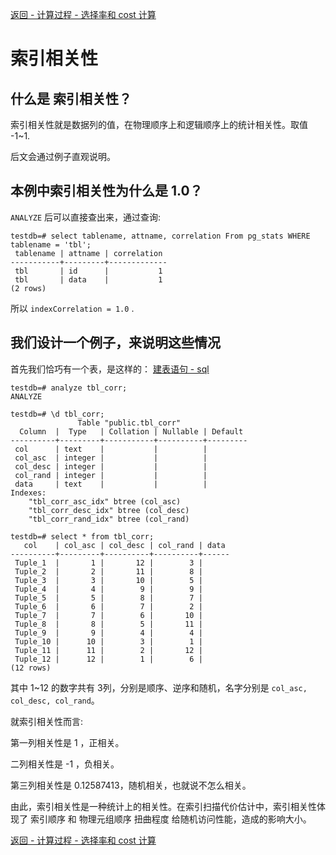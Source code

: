 
[返回 - 计算过程 - 选择率和 cost 计算](./选择率.md)

# 索引相关性

## 什么是 索引相关性？

索引相关性就是数据列的值，在物理顺序上和逻辑顺序上的统计相关性。取值 -1~1.

后文会通过例子直观说明。

## 本例中索引相关性为什么是 1.0？

`ANALYZE` 后可以直接查出来，通过查询:
```
testdb=# select tablename, attname, correlation From pg_stats WHERE tablename = 'tbl';
 tablename | attname | correlation 
-----------+---------+-------------
 tbl       | id      |           1
 tbl       | data    |           1
(2 rows)
```
所以 `indexCorrelation = 1.0` .

## 我们设计一个例子，来说明这些情况

首先我们恰巧有一个表，是这样的：
[建表语句 - sql](./create_tbl_corr.sql)

```
testdb=# analyze tbl_corr;
ANALYZE

testdb=# \d tbl_corr;
               Table "public.tbl_corr"
  Column  |  Type   | Collation | Nullable | Default 
----------+---------+-----------+----------+---------
 col      | text    |           |          | 
 col_asc  | integer |           |          | 
 col_desc | integer |           |          | 
 col_rand | integer |           |          | 
 data     | text    |           |          | 
Indexes:
    "tbl_corr_asc_idx" btree (col_asc)
    "tbl_corr_desc_idx" btree (col_desc)
    "tbl_corr_rand_idx" btree (col_rand)

testdb=# select * from tbl_corr;
   col    | col_asc | col_desc | col_rand | data 
----------+---------+----------+----------+------
 Tuple_1  |       1 |       12 |        3 | 
 Tuple_2  |       2 |       11 |        8 | 
 Tuple_3  |       3 |       10 |        5 | 
 Tuple_4  |       4 |        9 |        9 | 
 Tuple_5  |       5 |        8 |        7 | 
 Tuple_6  |       6 |        7 |        2 | 
 Tuple_7  |       7 |        6 |       10 | 
 Tuple_8  |       8 |        5 |       11 | 
 Tuple_9  |       9 |        4 |        4 | 
 Tuple_10 |      10 |        3 |        1 | 
 Tuple_11 |      11 |        2 |       12 | 
 Tuple_12 |      12 |        1 |        6 | 
(12 rows)
```
其中 1~12 的数字共有 3列，分别是顺序、逆序和随机，名字分别是 `col_asc, col_desc, col_rand`。

就索引相关性而言:

第一列相关性是 1 ，正相关。

二列相关性是 -1 ，负相关。

第三列相关性是 0.12587413，随机相关，也就说不怎么相关。

由此，索引相关性是一种统计上的相关性。在索引扫描代价估计中，索引相关性体现了 索引顺序 和 物理元组顺序 扭曲程度 给随机访问性能，造成的影响大小。



[返回 - 计算过程 - 选择率和 cost 计算](./选择率.md)

